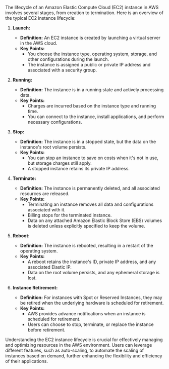 The lifecycle of an Amazon Elastic Compute Cloud (EC2) instance in AWS involves several stages, from creation to termination. Here is an overview of the typical EC2 instance lifecycle:

1. **Launch:**
    
    - **Definition:** An EC2 instance is created by launching a virtual server in the AWS cloud.
    - **Key Points:**
        - You choose the instance type, operating system, storage, and other configurations during the launch.
        - The instance is assigned a public or private IP address and associated with a security group.
2. **Running:**
    
    - **Definition:** The instance is in a running state and actively processing data.
    - **Key Points:**
        - Charges are incurred based on the instance type and running time.
        - You can connect to the instance, install applications, and perform necessary configurations.
3. **Stop:**
    
    - **Definition:** The instance is in a stopped state, but the data on the instance's root volume persists.
    - **Key Points:**
        - You can stop an instance to save on costs when it's not in use, but storage charges still apply.
        - A stopped instance retains its private IP address.
4. **Terminate:**
    
    - **Definition:** The instance is permanently deleted, and all associated resources are released.
    - **Key Points:**
        - Terminating an instance removes all data and configurations associated with it.
        - Billing stops for the terminated instance.
        - Data on any attached Amazon Elastic Block Store (EBS) volumes is deleted unless explicitly specified to keep the volume.
5. **Reboot:**
    
    - **Definition:** The instance is rebooted, resulting in a restart of the operating system.
    - **Key Points:**
        - A reboot retains the instance's ID, private IP address, and any associated Elastic IP.
        - Data on the root volume persists, and any ephemeral storage is lost.
6. **Instance Retirement:**
    
    - **Definition:** For instances with Spot or Reserved Instances, they may be retired when the underlying hardware is scheduled for retirement.
    - **Key Points:**
        - AWS provides advance notifications when an instance is scheduled for retirement.
        - Users can choose to stop, terminate, or replace the instance before retirement.

Understanding the EC2 instance lifecycle is crucial for effectively managing and optimizing resources in the AWS environment. Users can leverage different features, such as auto-scaling, to automate the scaling of instances based on demand, further enhancing the flexibility and efficiency of their applications.